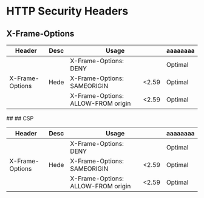# HTTP Security Headers
## X-Frame-Options
<table>
    <thead>
        <tr>
            <th>Header</th>
            <th>Desc</th>
            <th colspan=2>Usage</th>
            <th>aaaaaaaa</th>
        </tr>
    </thead>
    <tbody>
        <tr>
            <td rowspan=3>X-Frame-Options</td>
            <td rowspan=3>Hede</td>
            <td>X-Frame-Options: DENY</td>
            <td></td>
            <td>Optimal</td>
        </tr>
        <tr>
            <td>X-Frame-Options: SAMEORIGIN</td>
            <td>&lt;2.59</td>
            <td>Optimal</td>
        </tr>
        <tr>
            <td>X-Frame-Options: ALLOW-FROM origin</td>
            <td>&lt;2.59</td>
            <td>Optimal</td>
        </tr>
    </tbody>
</table>
##
## CSP
<table>
    <thead>
        <tr>
            <th>Header</th>
            <th>Desc</th>
            <th colspan=2>Usage</th>
            <th>aaaaaaaa</th>
        </tr>
    </thead>
    <tbody>
        <tr>
            <td rowspan=3>X-Frame-Options</td>
            <td rowspan=3>Hede</td>
            <td>X-Frame-Options: DENY</td>
            <td></td>
            <td>Optimal</td>
        </tr>
        <tr>
            <td>X-Frame-Options: SAMEORIGIN</td>
            <td>&lt;2.59</td>
            <td>Optimal</td>
        </tr>
        <tr>
            <td>X-Frame-Options: ALLOW-FROM origin</td>
            <td>&lt;2.59</td>
            <td>Optimal</td>
        </tr>
    </tbody>
</table>
